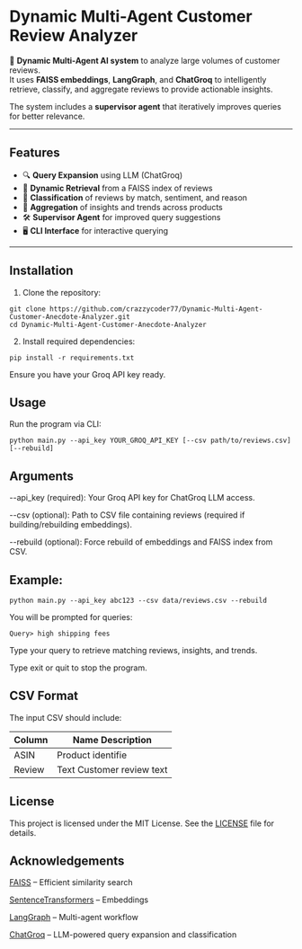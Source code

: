 # Dynamic Multi-Agent Customer Review Analyzer

🚀 **Dynamic Multi-Agent AI system** to analyze large volumes of customer reviews.  
It uses **FAISS embeddings**, **LangGraph**, and **ChatGroq** to intelligently retrieve, classify, and aggregate reviews to provide actionable insights.  

The system includes a **supervisor agent** that iteratively improves queries for better relevance.

---

## Features

- 🔍 **Query Expansion** using LLM (ChatGroq)
- 🔎 **Dynamic Retrieval** from a FAISS index of reviews
- 📝 **Classification** of reviews by match, sentiment, and reason
- 🧩 **Aggregation** of insights and trends across products
- 🛠️ **Supervisor Agent** for improved query suggestions
- 🖥️ **CLI Interface** for interactive querying

---

## Installation

1. Clone the repository:
```
git clone https://github.com/crazzycoder77/Dynamic-Multi-Agent-Customer-Anecdote-Analyzer.git
cd Dynamic-Multi-Agent-Customer-Anecdote-Analyzer
```
2. Install required dependencies:
```
pip install -r requirements.txt
```
Ensure you have your Groq API key ready.

##  Usage
Run the program via CLI:
```
python main.py --api_key YOUR_GROQ_API_KEY [--csv path/to/reviews.csv] [--rebuild]
```
## Arguments
--api_key (required): Your Groq API key for ChatGroq LLM access.

--csv (optional): Path to CSV file containing reviews (required if building/rebuilding embeddings).

--rebuild (optional): Force rebuild of embeddings and FAISS index from CSV.

##  Example:
```
python main.py --api_key abc123 --csv data/reviews.csv --rebuild
```
You will be prompted for queries:
```
Query> high shipping fees
```
Type your query to retrieve matching reviews, insights, and trends.

Type exit or quit to stop the program.

## CSV Format
The input CSV should include:

| Column  | Name	Description |
| ------------- | ------------- |
| ASIN  | Product identifie  |
| Review  | Text	Customer review text  |

## License
This project is licensed under the MIT License. See the <a href="https://github.com/crazzycoder77/Dynamic-Multi-Agent-Customer-Anecdote-Analyzer/blob/main/LICENSE.txt">LICENSE</a> file for details.

## Acknowledgements
<a href="https://engineering.fb.com/2017/03/29/data-infrastructure/faiss-a-library-for-efficient-similarity-search/">FAISS</a> – Efficient similarity search

<a href="https://sbert.net/">SentenceTransformers</a> – Embeddings

<a href="https://www.langchain.com/langgraph">LangGraph</a> – Multi-agent workflow

<a href="https://groq.com/">ChatGroq</a> – LLM-powered query expansion and classification
